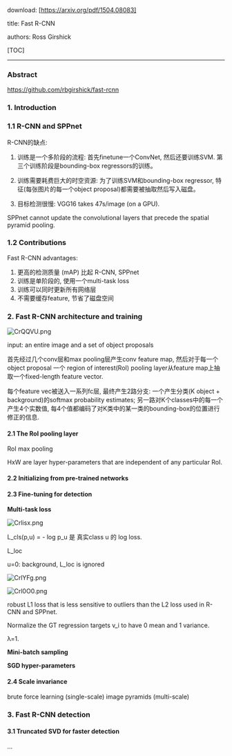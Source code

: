 download: [https://arxiv.org/pdf/1504.08083]

title: 
Fast R-CNN

authors: Ross Girshick

[TOC]

---

### Abstract

https://github.com/rbgirshick/fast-rcnn

### 1. Introduction

### 1.1 R-CNN and SPPnet

R-CNN的缺点:

1. 训练是一个多阶段的流程: 首先finetune一个ConvNet, 然后还要训练SVM. 第三个训练阶段是bounding-box regressors的训练。

2. 训练需要耗费巨大的时空资源: 为了训练SVM和bounding-box regressor, 特征(每张图片的每一个object proposal)都需要被抽取然后写入磁盘。

3. 目标检测很慢: VGG16 takes 47s/image (on a GPU).

SPPnet cannot update the convolutional layers that precede the spatial pyramid pooling.

### 1.2 Contributions

Fast R-CNN advantages:

1. 更高的检测质量 (mAP) 比起 R-CNN, SPPnet
2. 训练是单阶段的, 使用一个multi-task loss
3. 训练可以同时更新所有网络层
4. 不需要缓存feature, 节省了磁盘空间

### 2. Fast R-CNN architecture and training

![CrQQVU.png](https://s1.ax1x.com/2018/05/14/CrQQVU.png)

input: an entire image and a set of object proposals

首先经过几个conv层和max pooling层产生conv feature map, 然后对于每一个object proposal 一个 region of interest(RoI) pooling layer从feature map上抽取一个fixed-length feature vector.

每个feature vec被送入一系列fc层, 最终产生2路分支: 一个产生分类(K object + background)的softmax probability estimates; 另一路对K个classes中的每一个产生4个实数值, 每4个值都编码了对K类中的某一类的bounding-box的位置进行修正的信息.

#### 2.1 The RoI pooling layer

RoI max pooling

HxW are layer hyper-parameters that are independent of any particular RoI.


#### 2.2 Initializing from pre-trained networks

#### 2.3 Fine-tuning for detection

**Multi-task loss**

![Crlisx.png](https://s1.ax1x.com/2018/05/14/Crlisx.png)

L_cls(p,u) = - log p_u 是 真实class u 的 log loss.

L_loc  

u=0: background, L_loc is ignored

![CrlYFg.png](https://s1.ax1x.com/2018/05/14/CrlYFg.png)

![Crl0O0.png](https://s1.ax1x.com/2018/05/14/Crl0O0.png)

robust L1 loss that is less sensitive to outliers than the L2 loss used in R-CNN and SPPnet.

Normalize the GT regression targets v_i to have 0 mean and 1 variance.

λ=1.

**Mini-batch sampling**

**SGD hyper-parameters**

#### 2.4 Scale invariance


brute force learning (single-scale)
image pyramids (multi-scale)

### 3. Fast R-CNN detection

#### 3.1 Truncated SVD for faster detection

...



